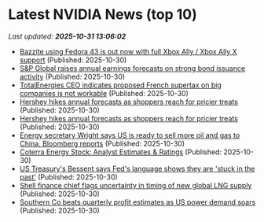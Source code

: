 # Latest NVIDIA News (top 10)
_Last updated: **2025-10-31 13:06:02**_

- [Bazzite using Fedora 43 is out now with full Xbox Ally / Xbox Ally X support](https://www.gamingonlinux.com/2025/10/bazzite-using-fedora-43-is-out-now-with-full-xbox-ally-xbox-ally-x-support/.) (Published: 2025-10-30)
- [S&P Global raises annual earnings forecasts on strong bond issuance activity](https://biztoc.com/x/44e1e1ac597ad637) (Published: 2025-10-30)
- [TotalEnergies CEO indicates proposed French supertax on big companies is not workable](https://biztoc.com/x/671f5ac788008eb1) (Published: 2025-10-30)
- [Hershey hikes annual forecasts as shoppers reach for pricier treats](https://biztoc.com/x/08c7b50a3d19b1ef) (Published: 2025-10-30)
- [Hershey hikes annual forecasts as shoppers reach for pricier treats](https://biztoc.com/x/08c7b50a3d19b1ef) (Published: 2025-10-30)
- [Energy secretary Wright says US is ready to sell more oil and gas to China, Bloomberg reports](https://biztoc.com/x/dacc822d13c8e1a6) (Published: 2025-10-30)
- [Coterra Energy Stock: Analyst Estimates & Ratings](https://biztoc.com/x/ec2412980fddde94) (Published: 2025-10-30)
- [US Treasury's Bessent says Fed's language shows they are 'stuck in the past'](https://biztoc.com/x/d73e9453115568bb) (Published: 2025-10-30)
- [Shell finance chief flags uncertainty in timing of new global LNG supply](https://biztoc.com/x/0f853cb89501fbf1) (Published: 2025-10-30)
- [Southern Co beats quarterly profit estimates as US power demand soars](https://biztoc.com/x/7cd92a2635a21415) (Published: 2025-10-30)
